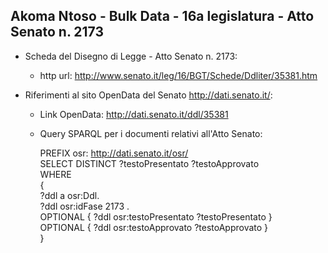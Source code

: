 ## Akoma Ntoso - Bulk Data - 16a legislatura - Atto Senato n. 2173 ##

* Scheda del Disegno di Legge - Atto Senato n. 2173:
	* http url: http://www.senato.it/leg/16/BGT/Schede/Ddliter/35381.htm

* Riferimenti al sito OpenData del Senato http://dati.senato.it/:
	* Link OpenData: http://dati.senato.it/ddl/35381
	* Query SPARQL per i documenti relativi all'Atto Senato:

        PREFIX osr: <http://dati.senato.it/osr/>  
		SELECT DISTINCT ?testoPresentato ?testoApprovato  
		WHERE  
		{  
		    ?ddl a osr:Ddl.  
		    ?ddl osr:idFase 2173 .  
		    OPTIONAL { ?ddl osr:testoPresentato ?testoPresentato }  
		    OPTIONAL { ?ddl osr:testoApprovato ?testoApprovato }  
		}
		